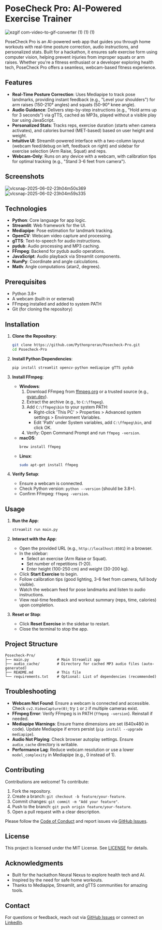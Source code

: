# PoseCheck Pro: AI-Powered Exercise Trainer

![ezgif com-video-to-gif-converter (1) (1) (1)](https://github.com/user-attachments/assets/541803ee-6709-4f82-925e-b06d604992aa)


PoseCheck Pro is an AI-powered web app that guides you through home workouts with real-time posture correction, audio instructions, and personalized stats. Built for a hackathon, it ensures safe exercise form using computer vision, helping prevent injuries from improper squats or arm raises. Whether you're a fitness enthusiast or a developer exploring health tech, PoseCheck Pro offers a seamless, webcam-based fitness experience.

## Features

- **Real-Time Posture Correction**: Uses Mediapipe to track pose landmarks, providing instant feedback (e.g., "Level your shoulders") for arm raises (150-210° angles) and squats (50-90° knee angle).
- **Audio Guidance**: Delivers step-by-step instructions (e.g., "Hold arms up for 3 seconds") via gTTS, cached as MP3s, played without a visible play bar using JavaScript.
- **Personalized Stats**: Tracks reps, exercise duration (starts when camera activates), and calories burned (MET-based) based on user height and weight.
- **Intuitive UI**: Streamlit-powered interface with a two-column layout (webcam feed/debug on left, feedback on right) and sidebar for exercise selection (Arm Raise, Squat) and reps.
- **Webcam-Only**: Runs on any device with a webcam, with calibration tips for optimal tracking (e.g., "Stand 3-6 feet from camera").

## Screenshots
![vlcsnap-2025-06-02-23h04m50s369](https://github.com/user-attachments/assets/fa905e56-cac6-4de0-91dd-754ff8503df7)
![vlcsnap-2025-06-02-23h04m59s335](https://github.com/user-attachments/assets/21354c9a-5ec8-446d-ac53-9ddf64e11b14)

## Technologies

- **Python**: Core language for app logic.
- **Streamlit**: Web framework for the UI.
- **Mediapipe**: Pose estimation for landmark tracking.
- **OpenCV**: Webcam video capture and processing.
- **gTTS**: Text-to-speech for audio instructions.
- **pydub**: Audio processing and MP3 caching.
- **FFmpeg**: Backend for pydub audio operations.
- **JavaScript**: Audio playback via Streamlit components.
- **NumPy**: Coordinate and angle calculations.
- **Math**: Angle computations (atan2, degrees).

## Prerequisites

- Python 3.8+
- A webcam (built-in or external)
- FFmpeg installed and added to system PATH
- Git (for cloning the repository)

## Installation

1. **Clone the Repository**:
   ```bash
   git clone https://github.com/Pythonpreran/Posecheck-Pro.git
   cd Posecheck-Pro
   ```

2. **Install Python Dependencies**:
   ```bash
   pip install streamlit opencv-python mediapipe gTTS pydub
   ```

3. **Install FFmpeg**:
   - **Windows**:
     1. Download FFmpeg from [ffmpeg.org](https://ffmpeg.org/download.html) or a trusted source (e.g., [gyan.dev](https://www.gyan.dev/ffmpeg/builds/)).
     2. Extract the archive (e.g., to `C:\ffmpeg`).
     3. Add `C:\ffmpeg\bin` to your system PATH:
        - Right-click 'This PC' > Properties > Advanced system settings > Environment Variables.
        - Edit 'Path' under System variables, add `C:\ffmpeg\bin`, and click OK.
     4. Verify: Open Command Prompt and run `ffmpeg -version`.
   - **macOS**:
     ```bash
     brew install ffmpeg
     ```
   - **Linux**:
     ```bash
     sudo apt-get install ffmpeg
     ```

4. **Verify Setup**:
   - Ensure a webcam is connected.
   - Check Python version: `python --version` (should be 3.8+).
   - Confirm FFmpeg: `ffmpeg -version`.

## Usage

1. **Run the App**:
   ```bash
   streamlit run main.py
   ```

2. **Interact with the App**:
   - Open the provided URL (e.g., `http://localhost:8501`) in a browser.
   - In the sidebar:
     - Select an exercise (Arm Raise or Squat).
     - Set number of repetitions (1-20).
     - Enter height (100-250 cm) and weight (30-200 kg).
   - Click **Start Exercise** to begin.
   - Follow calibration tips (good lighting, 3-6 feet from camera, full body visible).
   - Watch the webcam feed for pose landmarks and listen to audio instructions.
   - View real-time feedback and workout summary (reps, time, calories) upon completion.

3. **Reset or Stop**:
   - Click **Reset Exercise** in the sidebar to restart.
   - Close the terminal to stop the app.

## Project Structure

```
Posecheck-Pro/
├── main.py             # Main Streamlit app
├── audio_cache/        # Directory for cached MP3 audio files (auto-generated)
├── README.md           # This file
└── requirements.txt    # Optional: List of dependencies (recommended)
```

## Troubleshooting

- **Webcam Not Found**: Ensure a webcam is connected and accessible. Check `cv2.VideoCapture(0)`; try `1` or `2` if multiple cameras exist.
- **FFmpeg Error**: Verify FFmpeg is in PATH (`ffmpeg -version`). Reinstall if needed.
- **Mediapipe Warnings**: Ensure frame dimensions are set (640x480 in code). Update Mediapipe if errors persist (`pip install --upgrade mediapipe`).
- **Audio Not Playing**: Check browser autoplay settings. Ensure `audio_cache` directory is writable.
- **Performance Lag**: Reduce webcam resolution or use a lower `model_complexity` in Mediapipe (e.g., 0 instead of 1).

## Contributing

Contributions are welcome! To contribute:
1. Fork the repository.
2. Create a branch: `git checkout -b feature/your-feature`.
3. Commit changes: `git commit -m "Add your feature"`.
4. Push to the branch: `git push origin feature/your-feature`.
5. Open a pull request with a clear description.

Please follow the [Code of Conduct](CODE_OF_CONDUCT.md) and report issues via [GitHub Issues](https://github.com/Pythonpreran/Posecheck-Pro/issues).

## License

This project is licensed under the MIT License. See [LICENSE](LICENSE) for details.

## Acknowledgments

- Built for the hackathon Neural Nexus to explore health tech and AI.
- Inspired by the need for safe home workouts.
- Thanks to Mediapipe, Streamlit, and gTTS communities for amazing tools.

## Contact

For questions or feedback, reach out via [GitHub Issues](https://github.com/Pythonpreran/Posecheck-Pro/issues) or connect on [LinkedIn](https://www.linkedin.com/in/your-profile). <!-- Replace with your LinkedIn -->
